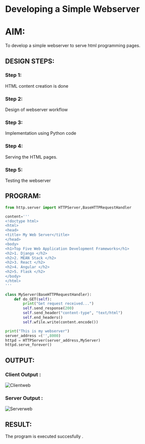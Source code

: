 # Developing a Simple Webserver

# AIM:

To develop a simple webserver to serve html programming pages.

## DESIGN STEPS:

### Step 1:

HTML content creation is done

### Step 2:

Design of webserver workflow

### Step 3:

Implementation using Python code

### Step 4:

Serving the HTML pages.

### Step 5:

Testing the webserver

## PROGRAM:
```python
from http.server import HTTPServer,BaseHTTPRequestHandler

content='''
<!doctype html>
<html>
<head>
<title> My Web Server</title>
</head>
<body>
<h1>Top Five Web Application Development Frameworks</h1>
<h2>1. Django </h2>
<h2>2. MEAN Stack </h2>
<h2>3. React </h2>
<h2>4. Angular </h2>
<h2>5. Flask </h2>
</body>
</html>
'''

class MyServer(BaseHTTPRequestHandler):
    def do_GET(self):
        print("Get request received...")
        self.send_response(200) 
        self.send_header("content-type", "text/html")       
        self.end_headers()
        self.wfile.write(content.encode())

print("This is my webserver") 
server_address =('',8000)
httpd = HTTPServer(server_address,MyServer)
httpd.serve_forever()

```

## OUTPUT:

### Client Output :

![Clientweb](https://user-images.githubusercontent.com/114944059/229262446-cf78970c-d723-44f4-a92c-d4721f10ac93.png)


### Server Output : 

![Serverweb](https://user-images.githubusercontent.com/114944059/229262507-b04973c8-f020-48fe-ab44-d7fbea6f975c.png)


## RESULT:
The program is executed succesfully .
